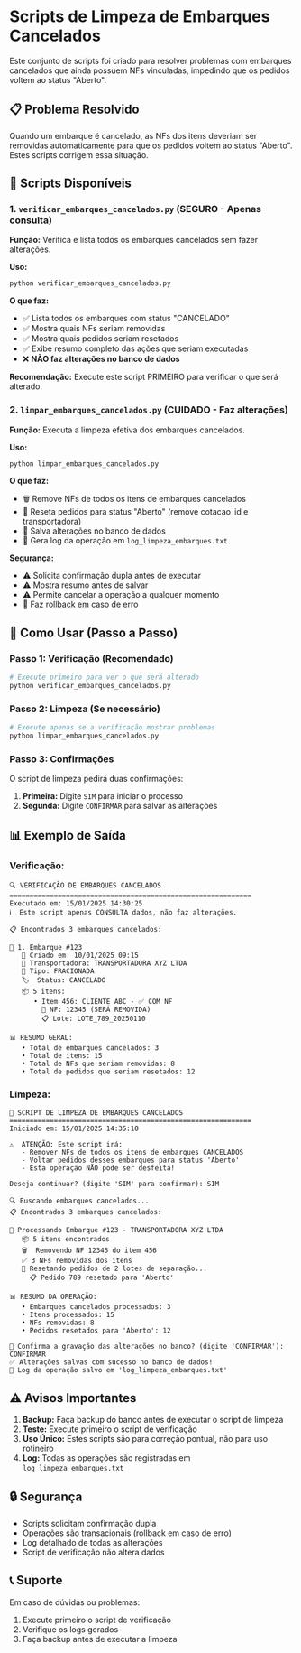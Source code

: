 # Scripts de Limpeza de Embarques Cancelados

Este conjunto de scripts foi criado para resolver problemas com embarques cancelados que ainda possuem NFs vinculadas, impedindo que os pedidos voltem ao status "Aberto".

## 📋 Problema Resolvido

Quando um embarque é cancelado, as NFs dos itens deveriam ser removidas automaticamente para que os pedidos voltem ao status "Aberto". Estes scripts corrigem essa situação.

## 🔧 Scripts Disponíveis

### 1. `verificar_embarques_cancelados.py` (SEGURO - Apenas consulta)

**Função:** Verifica e lista todos os embarques cancelados sem fazer alterações.

**Uso:**
```bash
python verificar_embarques_cancelados.py
```

**O que faz:**
- ✅ Lista todos os embarques com status "CANCELADO"
- ✅ Mostra quais NFs seriam removidas
- ✅ Mostra quais pedidos seriam resetados
- ✅ Exibe resumo completo das ações que seriam executadas
- ❌ **NÃO faz alterações no banco de dados**

**Recomendação:** Execute este script PRIMEIRO para verificar o que será alterado.

### 2. `limpar_embarques_cancelados.py` (CUIDADO - Faz alterações)

**Função:** Executa a limpeza efetiva dos embarques cancelados.

**Uso:**
```bash
python limpar_embarques_cancelados.py
```

**O que faz:**
- 🗑️ Remove NFs de todos os itens de embarques cancelados
- 🔄 Reseta pedidos para status "Aberto" (remove cotacao_id e transportadora)
- 💾 Salva alterações no banco de dados
- 📝 Gera log da operação em `log_limpeza_embarques.txt`

**Segurança:**
- ⚠️ Solicita confirmação dupla antes de executar
- ⚠️ Mostra resumo antes de salvar
- ⚠️ Permite cancelar a operação a qualquer momento
- 🔄 Faz rollback em caso de erro

## 🚀 Como Usar (Passo a Passo)

### Passo 1: Verificação (Recomendado)
```bash
# Execute primeiro para ver o que será alterado
python verificar_embarques_cancelados.py
```

### Passo 2: Limpeza (Se necessário)
```bash
# Execute apenas se a verificação mostrar problemas
python limpar_embarques_cancelados.py
```

### Passo 3: Confirmações
O script de limpeza pedirá duas confirmações:
1. **Primeira:** Digite `SIM` para iniciar o processo
2. **Segunda:** Digite `CONFIRMAR` para salvar as alterações

## 📊 Exemplo de Saída

### Verificação:
```
🔍 VERIFICAÇÃO DE EMBARQUES CANCELADOS
============================================================
Executado em: 15/01/2025 14:30:25
ℹ️  Este script apenas CONSULTA dados, não faz alterações.

📋 Encontrados 3 embarques cancelados:

🚛 1. Embarque #123
   📅 Criado em: 10/01/2025 09:15
   🚚 Transportadora: TRANSPORTADORA XYZ LTDA
   📍 Tipo: FRACIONADA
   🏷️  Status: CANCELADO
   📦 5 itens:
      • Item 456: CLIENTE ABC - ✅ COM NF
        📄 NF: 12345 (SERÁ REMOVIDA)
        📋 Lote: LOTE_789_20250110

📊 RESUMO GERAL:
   • Total de embarques cancelados: 3
   • Total de itens: 15
   • Total de NFs que seriam removidas: 8
   • Total de pedidos que seriam resetados: 12
```

### Limpeza:
```
🔧 SCRIPT DE LIMPEZA DE EMBARQUES CANCELADOS
============================================================
Iniciado em: 15/01/2025 14:35:10

⚠️  ATENÇÃO: Este script irá:
   - Remover NFs de todos os itens de embarques CANCELADOS
   - Voltar pedidos desses embarques para status 'Aberto'
   - Esta operação NÃO pode ser desfeita!

Deseja continuar? (digite 'SIM' para confirmar): SIM

🔍 Buscando embarques cancelados...
📋 Encontrados 3 embarques cancelados:

🚛 Processando Embarque #123 - TRANSPORTADORA XYZ LTDA
   📦 5 itens encontrados
   🗑️  Removendo NF 12345 do item 456
   ✅ 3 NFs removidas dos itens
   🔄 Resetando pedidos de 2 lotes de separação...
     📋 Pedido 789 resetado para 'Aberto'

📊 RESUMO DA OPERAÇÃO:
   • Embarques cancelados processados: 3
   • Itens processados: 15
   • NFs removidas: 8
   • Pedidos resetados para 'Aberto': 12

💾 Confirma a gravação das alterações no banco? (digite 'CONFIRMAR'): CONFIRMAR
✅ Alterações salvas com sucesso no banco de dados!
📝 Log da operação salvo em 'log_limpeza_embarques.txt'
```

## ⚠️ Avisos Importantes

1. **Backup:** Faça backup do banco antes de executar o script de limpeza
2. **Teste:** Execute primeiro o script de verificação
3. **Uso Único:** Estes scripts são para correção pontual, não para uso rotineiro
4. **Log:** Todas as operações são registradas em `log_limpeza_embarques.txt`

## 🔒 Segurança

- Scripts solicitam confirmação dupla
- Operações são transacionais (rollback em caso de erro)
- Log detalhado de todas as alterações
- Script de verificação não altera dados

## 📞 Suporte

Em caso de dúvidas ou problemas:
1. Execute primeiro o script de verificação
2. Verifique os logs gerados
3. Faça backup antes de executar a limpeza 